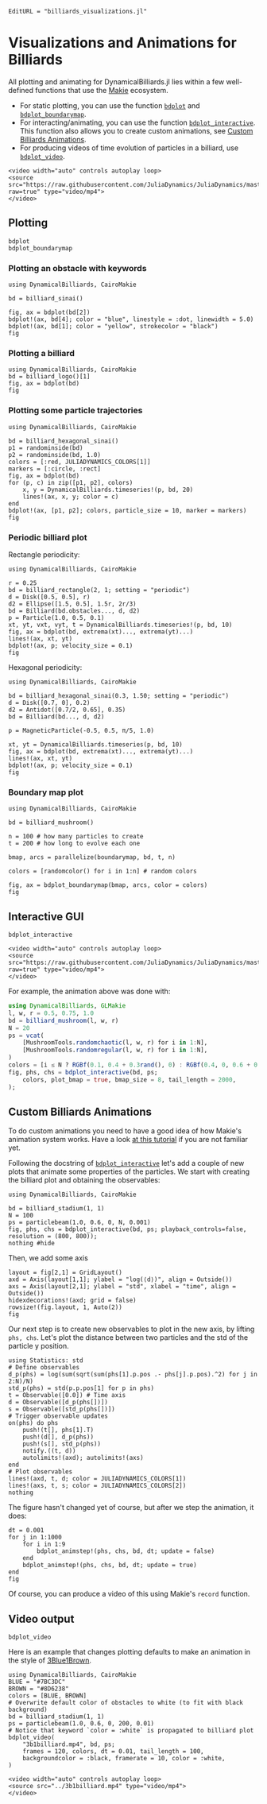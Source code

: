 ```@meta
EditURL = "billiards_visualizations.jl"
```

# Visualizations and Animations for Billiards

All plotting and animating for DynamicalBilliards.jl
lies within a few well-defined functions
that use the [Makie](https://github.com/MakieOrg/Makie.jl) ecosystem.

- For static plotting, you can use the function [`bdplot`](@ref) and [`bdplot_boundarymap`](@ref).
- For interacting/animating, you can use the function [`bdplot_interactive`](@ref).
  This function also allows you to create custom animations, see [Custom Billiards Animations](@ref).
- For producing videos of time evolution of particles in a billiard, use [`bdplot_video`](@ref).

```@raw html
<video width="auto" controls autoplay loop>
<source src="https://raw.githubusercontent.com/JuliaDynamics/JuliaDynamics/master/videos/billiards/billiards_app.mp4?raw=true" type="video/mp4">
</video>
```

## Plotting
```@docs
bdplot
bdplot_boundarymap
```
### Plotting an obstacle with keywords

````@example billiards_visualizations
using DynamicalBilliards, CairoMakie

bd = billiard_sinai()

fig, ax = bdplot(bd[2])
bdplot!(ax, bd[4]; color = "blue", linestyle = :dot, linewidth = 5.0)
bdplot!(ax, bd[1]; color = "yellow", strokecolor = "black")
fig
````

### Plotting a billiard

````@example billiards_visualizations
using DynamicalBilliards, CairoMakie
bd = billiard_logo()[1]
fig, ax = bdplot(bd)
fig
````

### Plotting some particle trajectories

````@example billiards_visualizations
using DynamicalBilliards, CairoMakie

bd = billiard_hexagonal_sinai()
p1 = randominside(bd)
p2 = randominside(bd, 1.0)
colors = [:red, JULIADYNAMICS_COLORS[1]]
markers = [:circle, :rect]
fig, ax = bdplot(bd)
for (p, c) in zip([p1, p2], colors)
    x, y = DynamicalBilliards.timeseries!(p, bd, 20)
    lines!(ax, x, y; color = c)
end
bdplot!(ax, [p1, p2]; colors, particle_size = 10, marker = markers)
fig
````

### Periodic billiard plot
Rectangle periodicity:

````@example billiards_visualizations
using DynamicalBilliards, CairoMakie

r = 0.25
bd = billiard_rectangle(2, 1; setting = "periodic")
d = Disk([0.5, 0.5], r)
d2 = Ellipse([1.5, 0.5], 1.5r, 2r/3)
bd = Billiard(bd.obstacles..., d, d2)
p = Particle(1.0, 0.5, 0.1)
xt, yt, vxt, vyt, t = DynamicalBilliards.timeseries!(p, bd, 10)
fig, ax = bdplot(bd, extrema(xt)..., extrema(yt)...)
lines!(ax, xt, yt)
bdplot!(ax, p; velocity_size = 0.1)
fig
````

Hexagonal periodicity:

````@example billiards_visualizations
using DynamicalBilliards, CairoMakie

bd = billiard_hexagonal_sinai(0.3, 1.50; setting = "periodic")
d = Disk([0.7, 0], 0.2)
d2 = Antidot([0.7/2, 0.65], 0.35)
bd = Billiard(bd..., d, d2)

p = MagneticParticle(-0.5, 0.5, π/5, 1.0)

xt, yt = DynamicalBilliards.timeseries(p, bd, 10)
fig, ax = bdplot(bd, extrema(xt)..., extrema(yt)...)
lines!(ax, xt, yt)
bdplot!(ax, p; velocity_size = 0.1)
fig
````

### Boundary map plot

````@example billiards_visualizations
using DynamicalBilliards, CairoMakie

bd = billiard_mushroom()

n = 100 # how many particles to create
t = 200 # how long to evolve each one

bmap, arcs = parallelize(boundarymap, bd, t, n)

colors = [randomcolor() for i in 1:n] # random colors

fig, ax = bdplot_boundarymap(bmap, arcs, color = colors)
fig
````

## Interactive GUI
```@docs
bdplot_interactive
```

```@raw html
<video width="auto" controls autoplay loop>
<source src="https://raw.githubusercontent.com/JuliaDynamics/JuliaDynamics/master/videos/billiards/billiards_app.mp4?raw=true" type="video/mp4">
</video>
```

For example, the animation above was done with:

```julia
using DynamicalBilliards, GLMakie
l, w, r = 0.5, 0.75, 1.0
bd = billiard_mushroom(l, w, r)
N = 20
ps = vcat(
    [MushroomTools.randomchaotic(l, w, r) for i in 1:N],
    [MushroomTools.randomregular(l, w, r) for i in 1:N],
)
colors = [i ≤ N ? RGBf(0.1, 0.4 + 0.3rand(), 0) : RGBf(0.4, 0, 0.6 + 0.4rand()) for i in 1:2N]
fig, phs, chs = bdplot_interactive(bd, ps;
    colors, plot_bmap = true, bmap_size = 8, tail_length = 2000,
);
```

## Custom Billiards Animations
To do custom animations you need to have a good idea of how Makie's animation system works.
Have a look [at this tutorial](https://www.youtube.com/watch?v=L-gyDvhjzGQ) if you are
not familiar yet.

Following the docstring of [`bdplot_interactive`](@ref) let's add a couple of
new plots that animate some properties of the particles.
We start with creating the billiard plot and obtaining the observables:

````@example billiards_visualizations
using DynamicalBilliards, CairoMakie

bd = billiard_stadium(1, 1)
N = 100
ps = particlebeam(1.0, 0.6, 0, N, 0.001)
fig, phs, chs = bdplot_interactive(bd, ps; playback_controls=false, resolution = (800, 800));
nothing #hide
````

Then, we add some axis

````@example billiards_visualizations
layout = fig[2,1] = GridLayout()
axd = Axis(layout[1,1]; ylabel = "log(⟨d⟩)", align = Outside())
axs = Axis(layout[2,1]; ylabel = "std", xlabel = "time", align = Outside())
hidexdecorations!(axd; grid = false)
rowsize!(fig.layout, 1, Auto(2))
fig
````

Our next step is to create new observables to plot in the new axis,
by lifting `phs, chs`. Let's plot the distance between two particles and the
 std of the particle y position.

````@example billiards_visualizations
using Statistics: std
# Define observables
d_p(phs) = log(sum(sqrt(sum(phs[1].p.pos .- phs[j].p.pos).^2) for j in 2:N)/N)
std_p(phs) = std(p.p.pos[1] for p in phs)
t = Observable([0.0]) # Time axis
d = Observable([d_p(phs[])])
s = Observable([std_p(phs[])])
# Trigger observable updates
on(phs) do phs
    push!(t[], phs[1].T)
    push!(d[], d_p(phs))
    push!(s[], std_p(phs))
    notify.((t, d))
    autolimits!(axd); autolimits!(axs)
end
# Plot observables
lines!(axd, t, d; color = JULIADYNAMICS_COLORS[1])
lines!(axs, t, s; color = JULIADYNAMICS_COLORS[2])
nothing
````

The figure hasn't changed yet of course, but after we step the animation, it does:

````@example billiards_visualizations
dt = 0.001
for j in 1:1000
    for i in 1:9
        bdplot_animstep!(phs, chs, bd, dt; update = false)
    end
    bdplot_animstep!(phs, chs, bd, dt; update = true)
end
fig
````

Of course, you can produce a video of this using Makie's `record` function.

## Video output
```@docs
bdplot_video
```
Here is an example that changes plotting defaults to make an animation in
the style of [3Blue1Brown](https://www.3blue1brown.com/).

````@example billiards_visualizations
using DynamicalBilliards, CairoMakie
BLUE = "#7BC3DC"
BROWN = "#8D6238"
colors = [BLUE, BROWN]
# Overwrite default color of obstacles to white (to fit with black background)
bd = billiard_stadium(1, 1)
ps = particlebeam(1.0, 0.6, 0, 200, 0.01)
# Notice that keyword `color = :white` is propagated to billiard plot
bdplot_video(
    "3b1billiard.mp4", bd, ps;
    frames = 120, colors, dt = 0.01, tail_length = 100,
    backgroundcolor = :black, framerate = 10, color = :white,
)
````

```@raw html
<video width="auto" controls autoplay loop>
<source src="../3b1billiard.mp4" type="video/mp4">
</video>
```

